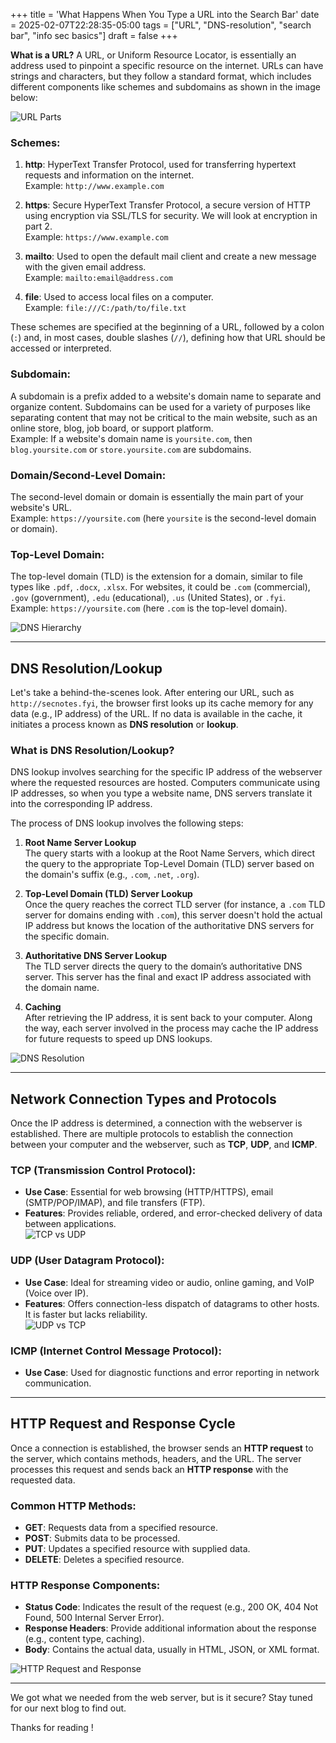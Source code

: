 +++
title = 'What Happens When You Type a URL into the Search Bar'
date = 2025-02-07T22:28:35-05:00
tags = ["URL", "DNS-resolution", "search bar", "info sec basics"]
draft = false
+++


**What is a URL?** A URL, or Uniform Resource Locator, is essentially an address used to pinpoint a specific resource on the internet. URLs can have strings and characters, but they follow a standard format, which includes different components like schemes and subdomains <!--more--> as shown in the image below:

![URL Parts](https://www.hubspot.com/hubfs/URL%20Parts_300-02.jpg)

### Schemes:
1. **http**: HyperText Transfer Protocol, used for transferring hypertext requests and information on the internet.  
   Example: `http://www.example.com`

2. **https**: Secure HyperText Transfer Protocol, a secure version of HTTP using encryption via SSL/TLS for security. We will look at encryption in part 2.  
   Example: `https://www.example.com`

3. **mailto**: Used to open the default mail client and create a new message with the given email address.  
   Example: `mailto:email@address.com`

4. **file**: Used to access local files on a computer.  
   Example: `file:///C:/path/to/file.txt`

These schemes are specified at the beginning of a URL, followed by a colon (`:`) and, in most cases, double slashes (`//`), defining how that URL should be accessed or interpreted.

### Subdomain: 
A subdomain is a prefix added to a website's domain name to separate and organize content. Subdomains can be used for a variety of purposes like separating content that may not be critical to the main website, such as an online store, blog, job board, or support platform.  
Example: If a website's domain name is `yoursite.com`, then `blog.yoursite.com` or `store.yoursite.com` are subdomains.

### Domain/Second-Level Domain:
The second-level domain or domain is essentially the main part of your website's URL.  
Example: `https://yoursite.com` (here `yoursite` is the second-level domain or domain).

### Top-Level Domain:
The top-level domain (TLD) is the extension for a domain, similar to file types like `.pdf`, `.docx`, `.xlsx`. For websites, it could be `.com` (commercial), `.gov` (government), `.edu` (educational), `.us` (United States), or `.fyi`.  
Example: `https://yoursite.com` (here `.com` is the top-level domain).

![DNS Hierarchy](https://www.linode.com/docs/guides/introduction-to-dns-on-linux/DNS-Hierarchy.png)

---

## DNS Resolution/Lookup

Let's take a behind-the-scenes look. After entering our URL, such as `http://secnotes.fyi`, the browser first looks up its cache memory for any data (e.g., IP address) of the URL. If no data is available in the cache, it initiates a process known as **DNS resolution** or **lookup**.

### What is DNS Resolution/Lookup? 
DNS lookup involves searching for the specific IP address of the webserver where the requested resources are hosted. Computers communicate using IP addresses, so when you type a website name, DNS servers translate it into the corresponding IP address.

The process of DNS lookup involves the following steps:

1. **Root Name Server Lookup**  
   The query starts with a lookup at the Root Name Servers, which direct the query to the appropriate Top-Level Domain (TLD) server based on the domain's suffix (e.g., `.com`, `.net`, `.org`).

2. **Top-Level Domain (TLD) Server Lookup**  
   Once the query reaches the correct TLD server (for instance, a `.com` TLD server for domains ending with `.com`), this server doesn't hold the actual IP address but knows the location of the authoritative DNS servers for the specific domain.

3. **Authoritative DNS Server Lookup**  
   The TLD server directs the query to the domain’s authoritative DNS server. This server has the final and exact IP address associated with the domain name.

4. **Caching**  
   After retrieving the IP address, it is sent back to your computer. Along the way, each server involved in the process may cache the IP address for future requests to speed up DNS lookups.

![DNS Resolution](https://sookocheff.com/post/networking/how-does-dns-work/assets/dns-resolution.png)

---

## Network Connection Types and Protocols

Once the IP address is determined, a connection with the webserver is established. There are multiple protocols to establish the connection between your computer and the webserver, such as **TCP**, **UDP**, and **ICMP**.

### TCP (Transmission Control Protocol):
- **Use Case**: Essential for web browsing (HTTP/HTTPS), email (SMTP/POP/IMAP), and file transfers (FTP).
- **Features**: Provides reliable, ordered, and error-checked delivery of data between applications.  
  ![TCP vs UDP](https://i.imgur.com/CdjvCNr.png)

### UDP (User Datagram Protocol):
- **Use Case**: Ideal for streaming video or audio, online gaming, and VoIP (Voice over IP).
- **Features**: Offers connection-less dispatch of datagrams to other hosts. It is faster but lacks reliability.  
  ![UDP vs TCP](https://www.colocationamerica.com/wp-content/uploads/2018/12/udp-tcp.jpg)

### ICMP (Internet Control Message Protocol):
- **Use Case**: Used for diagnostic functions and error reporting in network communication.

---

## HTTP Request and Response Cycle

Once a connection is established, the browser sends an **HTTP request** to the server, which contains methods, headers, and the URL. The server processes this request and sends back an **HTTP response** with the requested data.

### Common HTTP Methods:
- **GET**: Requests data from a specified resource.
- **POST**: Submits data to be processed.
- **PUT**: Updates a specified resource with supplied data.
- **DELETE**: Deletes a specified resource.

### HTTP Response Components:
- **Status Code**: Indicates the result of the request (e.g., 200 OK, 404 Not Found, 500 Internal Server Error).
- **Response Headers**: Provide additional information about the response (e.g., content type, caching).
- **Body**: Contains the actual data, usually in HTML, JSON, or XML format.

![HTTP Request and Response](https://www.researchgate.net/profile/Mostafa-Sedighizadeh/publication/242714677/figure/fig1/AS:644655569973249@1530709273718/Typical-HTTP-response-and-request-headers.png)

---

We got what we needed from the web server, but is it secure? Stay tuned for our next blog to find out.

Thanks for reading !

